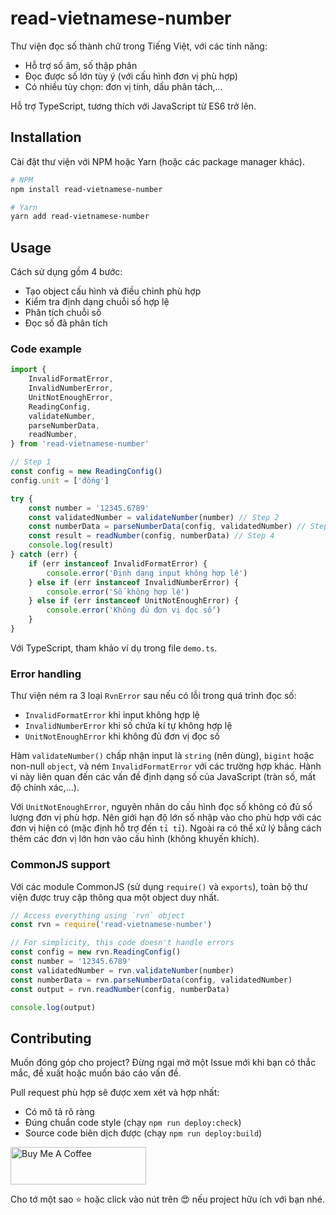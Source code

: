 # read-vietnamese-number

Thư viện đọc số thành chữ trong Tiếng Việt, với các tính năng:

- Hỗ trợ số âm, số thập phân
- Đọc được số lớn tùy ý (với cấu hình đơn vị phù hợp)
- Có nhiều tùy chọn: đơn vị tính, dấu phân tách,...

Hỗ trợ TypeScript, tương thích với JavaScript từ ES6 trở lên.

## Installation

Cài đặt thư viện với NPM hoặc Yarn (hoặc các package manager khác).

```bash
# NPM
npm install read-vietnamese-number

# Yarn
yarn add read-vietnamese-number
```

## Usage

Cách sử dụng gồm 4 bước:

- Tạo object cấu hình và điều chỉnh phù hợp
- Kiểm tra định dạng chuỗi số hợp lệ
- Phân tích chuỗi số
- Đọc số đã phân tích

### Code example

```js
import {
	InvalidFormatError,
	InvalidNumberError,
	UnitNotEnoughError,
	ReadingConfig,
	validateNumber,
	parseNumberData,
	readNumber,
} from 'read-vietnamese-number'

// Step 1
const config = new ReadingConfig()
config.unit = ['đồng']

try {
	const number = '12345.6789'
	const validatedNumber = validateNumber(number) // Step 2
	const numberData = parseNumberData(config, validatedNumber) // Step 3
	const result = readNumber(config, numberData) // Step 4
	console.log(result)
} catch (err) {
	if (err instanceof InvalidFormatError) {
		console.error('Định dạng input không hợp lệ')
	} else if (err instanceof InvalidNumberError) {
		console.error('Số không hợp lệ')
	} else if (err instanceof UnitNotEnoughError) {
		console.error('Không đủ đơn vị đọc số')
	}
}
```

Với TypeScript, tham khảo ví dụ trong file `demo.ts`.

### Error handling

Thư viện ném ra 3 loại `RvnError` sau nếu có lỗi trong quá trình đọc số:

- `InvalidFormatError` khi input không hợp lệ
- `InvalidNumberError` khi số chứa kí tự không hợp lệ
- `UnitNotEnoughError` khi không đủ đơn vị đọc số

Hàm `validateNumber()` chấp nhận input là `string` (nên dùng), `bigint` hoặc non-null `object`, và ném `InvalidFormatError` với các trường hợp khác.
Hành vi này liên quan đến các vấn đề định dạng số của JavaScript (tràn số, mất độ chính xác,...).

Với `UnitNotEnoughError`, nguyên nhân do cấu hình đọc số không có đủ số lượng đơn vị phù hợp.
Nên giới hạn độ lớn số nhập vào cho phù hợp với các đơn vị hiện có (mặc định hỗ trợ đến `tỉ tỉ`).
Ngoài ra có thể xử lý bằng cách thêm các đơn vị lớn hơn vào cấu hình (không khuyến khích).

### CommonJS support

Với các module CommonJS (sử dụng `require()` và `exports`), toàn bộ thư viện được truy cập thông qua một object duy nhất.

```js
// Access everything using `rvn` object
const rvn = require('read-vietnamese-number')

// For simplicity, this code doesn't handle errors
const config = new rvn.ReadingConfig()
const number = '12345.6789'
const validatedNumber = rvn.validateNumber(number)
const numberData = rvn.parseNumberData(config, validatedNumber)
const output = rvn.readNumber(config, numberData)

console.log(output)
```

## Contributing

Muốn đóng góp cho project?
Đừng ngại mở một Issue mới khi bạn có thắc mắc, đề xuất hoặc muốn báo cáo vấn đề.

Pull request phù hợp sẽ được xem xét và hợp nhất:

- Có mô tả rõ ràng
- Đúng chuẩn code style (chạy `npm run deploy:check`)
- Source code biên dịch được (chạy `npm run deploy:build`)

<a href="https://www.buymeacoffee.com/tonghoangvu" target="_blank"><img src="https://cdn.buymeacoffee.com/buttons/v2/default-yellow.png" alt="Buy Me A Coffee" style="height: 60px !important;width: 217px !important;" ></a>

Cho tớ một sao ⭐ hoặc click vào nút trên 😍 nếu project hữu ích với bạn nhé.
